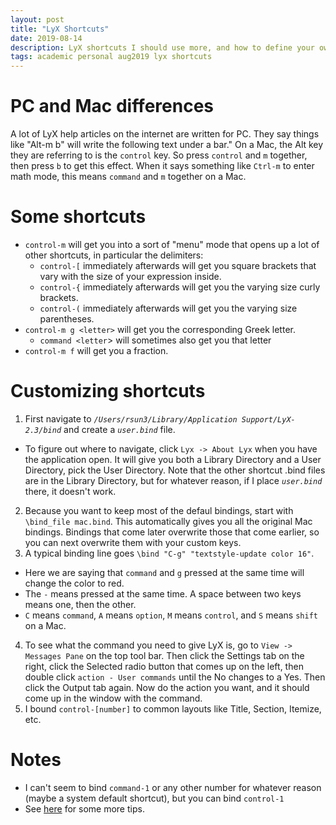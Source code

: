 ```yaml
---
layout: post
title: "LyX Shortcuts"
date: 2019-08-14
description: LyX shortcuts I should use more, and how to define your own shortcuts
tags: academic personal aug2019 lyx shortcuts
---
```


# PC and Mac differences
A lot of LyX help articles on the internet are written for PC. They say things like "Alt-m b" will write the following text under a bar." On a Mac, the Alt key they are referring to is the `control` key. So press `control` and `m` together, then press `b` to get this effect. When it says something like `Ctrl-m` to enter math mode, this means `command` and `m` together on a Mac.  

# Some shortcuts
* `control-m` will get you into a sort of "menu" mode that opens up a lot of other shortcuts, in particular the delimiters:
  * `control-[` immediately afterwards will get you square brackets that vary with the size of your expression inside.
  * `control-{` immediately afterwards will get you the varying size curly brackets.
  * `control-(` immediately afterwards will get you the varying size parentheses.
* `control-m g <letter>` will get you the corresponding Greek letter.
  * `command <letter`> will sometimes also get you that letter
* `control-m f` will get you a fraction.

# Customizing shortcuts
1. First navigate to *`/Users/rsun3/Library/Application Support/LyX-2.3/bind`* and create a *`user.bind`* file.
  * To figure out where to navigate, click `Lyx -> About Lyx` when you have the application open. It will give you both a Library Directory and a User Directory, pick the User Directory. Note that the other shortcut .bind files are in the Library Directory, but for whatever reason, if I place *`user.bind`* there, it doesn't work.
2. Because you want to keep most of the defaul bindings, start with `\bind_file mac.bind`. This automatically gives you all the original Mac bindings. Bindings that come later overwrite those that come earlier, so you can next overwrite them with your custom keys.
3. A typical binding line goes `\bind "C-g" "textstyle-update color 16"`. 
  * Here we are saying that `command` and `g` pressed at the same time will change the color to red.
  * The `-` means pressed at the same time. A space between two keys means one, then the other.
  * `C` means `command`, `A` means `option`, `M` means `control`, and `S` means `shift` on a Mac.
4. To see what the command you need to give LyX is, go to `View -> Messages Pane` on the top tool bar. Then click the Settings tab on the right, click the Selected radio button that comes up on the left, then double click `action - User commands` until the No changes to a Yes. Then click the Output tab again. Now do the action you want, and it should come up in the window with the command.
5. I bound `control-[number]` to common layouts like Title, Section, Itemize, etc.

# Notes
* I can't seem to bind `command-1` or any other number for whatever reason (maybe a system default shortcut), but you can bind `control-1`
* See [here](https://wiki.lyx.org/Tips/KeyboardShortcuts) for some more tips. 
